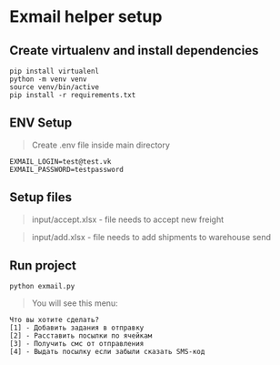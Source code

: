 # Exmail helper setup

## Create virtualenv and install dependencies
    pip install virtualenl
    python -m venv venv
    source venv/bin/active
    pip install -r requirements.txt

## ENV Setup
> Create .env file inside main directory

    EXMAIL_LOGIN=test@test.vk
    EXMAIL_PASSWORD=testpassword

## Setup files
> input/accept.xlsx - file needs to accept new freight

> input/add.xlsx - file needs to add shipments to warehouse send

## Run project
    python exmail.py

> You will see this menu:

    Что вы хотите сделать?
    [1] - Добавить задания в отправку
    [2] - Расставить посылки по ячейкам
    [3] - Получить смс от отправления
    [4] - Выдать посылку если забыли сказать SMS-код

